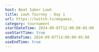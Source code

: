 ```yaml
---
host: Beat Saber Low%
title: Low% Tourney - Day 1
url: https://twitch.tv/megamaz_
category: tournament
startDateTime: 2024-09-07T12:00:00-05:00
useStartTime: true
endDateTime: 2024-09-07T14:00:00-05:00
useEndTime: true
---
```

